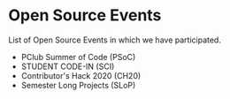# Open Source Events

List of Open Source Events in which we have participated.

- PClub Summer of Code (PSoC)
- STUDENT CODE-IN (SCI)
- Contributor's Hack 2020 (CH20)
- Semester Long Projects (SLoP)